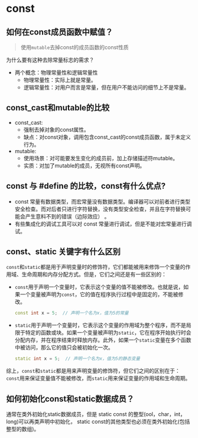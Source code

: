 # const

## 如何在const成员函数中赋值？

> 使用`mutable`去掉const的成员函数的const性质

为什么要有这种去除常量标志的需求？

* 两个概念：物理常量性和逻辑常量性
  * 物理常量性：实际上就是常量。
  * 逻辑常量性：对用户而言是常量，但在用户不能访问的细节上不是常量。

## const_cast和mutable的比较

* const_cast:
  * 强制去掉对象的const属性。
  * 缺点：对const对象，调用包含const_cast的const成员函数，属于未定义行为。
* mutable:
  * 使用场景：对可能要发生变化的成员前，加上存储描述符mutable。
  * 实质：对加了mutable的成员，无视所有const声明。

## const 与 #define 的比较，const有什么优点?

* const 常量有数据类型，而宏常量没有数据类型。编译器可以对前者进行类型安全检查。而对后者只进行字符替换，没有类型安全检查，并且在字符替换可能会产生意料不到的错误（边际效应）
  。
* 有些集成化的调试工具可以对 const 常量进行调试，但是不能对宏常量进行调试。

## const、static 关键字有什么区别

`const`和`static`都是用于声明变量时的修饰符，它们都能被用来修饰一个变量的作用域、生命周期和内存分配方式。但是，它们之间还是有一些区别的：

* `const`用于声明一个变量时，它表示这个变量的值不能被修改。也就是说，如果一个变量被声明为`const`，它的值在程序执行过程中是固定的，不能被修改。

    ```cpp
    const int x = 5;  // 声明一个名为x，值为5的常量
    ```

* `static`用于声明一个变量时，它表示这个变量的作用域为整个程序，而不是局限于特定的函数或块。如果一个变量被声明为`static`，它在程序开始执行时会分配内存，并在程序结束时释放内存。此外，如果一个`static`变量在多个函数中被访问，那么它的值只会被初始化一次。

    ```cpp
    static int x = 5;  // 声明一个名为x，值为5的静态变量
    ```

综上，`const`和`static`都是用来声明变量的修饰符，但它们之间的区别在于：`const`用来保证变量值不能被修改，而`static`用来保证变量的作用域和生命周期。

## 如何初始化const和static数据成员？

通常在类外初始化static数据成员，但是 static const 的整型(ool，char，int，long)可以再类声明中初始化， static
const的其他类型也必须在类外初始化(包括整型的数组)。
